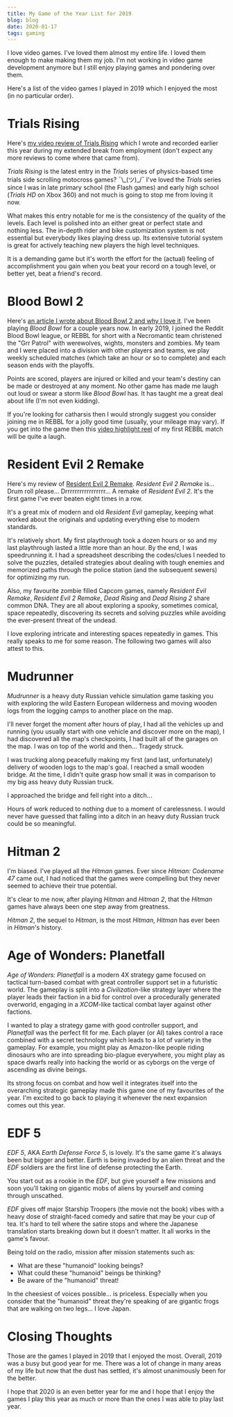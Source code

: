 ```yaml
---
title: My Game of the Year List for 2019
blog: blog
date: 2020-01-17
tags: gaming
---
```

I love video games. I've loved them almost my entire life. I loved them enough to make making them my job. I'm not working in video game development anymore but I still enjoy playing games and pondering over them.

Here's a list of the video games I played in 2019 which I enjoyed the most (in no particular order).

# Trials Rising
Here's [my video review of Trials Rising](../../../../reviews/video-game/2019/03/13/trials-rising.html) which I wrote and recorded earlier this year during my extended break from employment (don't expect any more reviews to come where that came from).

_Trials Rising_ is the latest entry in the _Trials_ series of physics-based time trials side scrolling motocross games?  ¯\\\_(ツ)\_/¯ I've loved the _Trials_ series since I was in late primary school (the Flash games) and early high school (_Trials HD_ on Xbox 360) and not much is going to stop me from loving it now.

What makes this entry notable for me is the consistency of the quality of the levels. Each level is polished into an either great or perfect state and nothing less. The in-depth rider and bike customization system is not essential but everybody likes playing dress up. Its extensive tutorial system is great for actively teaching new players the high level techniques.

It is a demanding game but it's worth the effort for the (actual) feeling of accomplishment you gain when you beat your record on a tough level, or better yet, beat a friend's record.

# Blood Bowl 2
Here's [an article I wrote about Blood Bowl 2 and why I love it](../../../../journals/2019/05/07/blood-bowl-2-dice-and-rsi.html). I've been playing _Blood Bowl_ for a couple years now. In early 2019, I joined the Reddit Blood Bowl league, or REBBL for short with a Necromantic team christened the "Grr Patrol" with werewolves, wights, monsters and zombies. My team and I were placed into a division with other players and teams, we play weekly scheduled matches (which take an hour or so to complete) and each season ends with the playoffs.

Points are scored, players are injured or killed and your team's destiny can be made or destroyed at any moment. No other game has made me laugh out loud or swear a storm like _Blood Bowl_ has. It has taught me a great deal about life (I'm not even kidding).

If you're looking for catharsis then I would strongly suggest you consider joining me in REBBL for a jolly good time (usually, your mileage may vary). If you get into the game then this [video highlight reel](https://www.youtube.com/watch?v=eZeHdAG4yWw) of my first REBBL match will be quite a laugh.

# Resident Evil 2 Remake
Here's my review of [Resident Evil 2 Remake](../../../../reviews/video-game/2019/02/16/resident-evil-2-2019.html). _Resident Evil 2 Remake_ is... Drum roll please... Drrrrrrrrrrrrrrrrr... A remake of _Resident Evil 2_. It's the first game I've ever beaten eight times in a row.

It's a great mix of modern and old _Resident Evil_ gameplay, keeping what worked about the originals and updating everything else to modern standards.

It's relatively short. My first playthrough took a dozen hours or so and my last playthrough lasted a little more than an hour. By the end, I was speedrunning it. I had a spreadsheet describing the codes/clues I needed to solve the puzzles, detailed strategies about dealing with tough enemies and memorized paths through the police station (and the subsequent sewers) for optimizing my run.

Also, my favourite zombie filled Capcom games, namely _Resident Evil Remake_, _Resident Evil 2 Remake_, _Dead Rising_ and _Dead Rising 2_ share common DNA. They are all about exploring a spooky, sometimes comical, space repeatedly, discovering its secrets and solving puzzles while avoiding the ever-present threat of the undead.

I love exploring intricate and interesting spaces repeatedly in games. This really speaks to me for some reason. The following two games will also attest to this.

# Mudrunner
_Mudrunner_ is a heavy duty Russian vehicle simulation game tasking you with exploring the wild Eastern European wilderness and moving wooden logs from the logging camps to another place on the map.

I'll never forget the moment after hours of play, I had all the vehicles up and running (you usually start with one vehicle and discover more on the map), I had discovered all the map's checkpoints, I had built all of the garages on the map. I was on top of the world and then... Tragedy struck.

I was trucking along peacefully making my first (and last, unfortunately) delivery of wooden logs to the map's goal. I reached a small wooden bridge. At the time, I didn't quite grasp how small it was in comparison to my big ass heavy duty Russian truck.

I approached the bridge and fell right into a ditch...

Hours of work reduced to nothing due to a moment of carelessness. I would never have guessed that falling into a ditch in an heavy duty Russian truck could be so meaningful.

# Hitman 2
I'm biased. I've played all the _Hitman_ games. Ever since _Hitman: Codename 47_ came out, I had noticed that the games were compelling but they never seemed to achieve their true potential.

It's clear to me now, after playing _Hitman_ and _Hitman 2_, that the _Hitman_ games have always been one step away from greatness.

_Hitman 2_, the sequel to _Hitman_, is the most _Hitman_, _Hitman_ has ever been in _Hitman_'s history.

# Age of Wonders: Planetfall
_Age of Wonders: Planetfall_ is a modern 4X strategy game focused on tactical turn-based combat with great controller support set in a futuristic world. The gameplay is split into a _Civilization_-like strategy layer where the player leads their faction in a bid for control over a procedurally generated overworld, engaging in a _XCOM_-like tactical combat layer against other factions.

I wanted to play a strategy game with good controller support, and _Planetfall_ was the perfect fit for me. Each player (or AI) takes control a race combined with a secret technology which leads to a lot of variety in the gameplay. For example, you might play as Amazon-like people riding dinosaurs who are into spreading bio-plague everywhere, you might play as space dwarfs really into hacking the world or as cyborgs on the verge of ascending as divine beings.

Its strong focus on combat and how well it integrates itself into the overarching strategic gameplay made this game one of my favourites of the year. I'm excited to go back to playing it whenever the next expansion comes out this year.


# EDF 5
_EDF 5_, AKA _Earth Defense Force 5_, is lovely. It's the same game it's always been but bigger and better. Earth is being invaded by an alien threat and the _EDF_ soldiers are the first line of defense protecting the Earth.

You start out as a rookie in the _EDF_, but give yourself a few missions and soon you'll taking on gigantic mobs of aliens by yourself and coming through unscathed.

_EDF_ gives off major Starship Troopers (the movie not the book) vibes with a heavy dose of straight-faced comedy and satire that may be your cup of tea. It's hard to tell where the satire stops and where the Japanese translation starts breaking down but it doesn't matter. It all works in the game's favour.

Being told on the radio, mission after mission statements such as:
- What are these "humanoid" looking beings?
- What could these "humanoid" beings be thinking?
- Be aware of the "humanoid" threat!

In the cheesiest of voices possible... is priceless. Especially when you consider that the "humanoid" threat they're speaking of are gigantic frogs that are walking on two legs... I love Japan.

# Closing Thoughts
Those are the games I played in 2019 that I enjoyed the most. Overall, 2019 was a busy but good year for me. There was a lot of change in many areas of my life but now that the dust has settled, it's almost unanimously been for the better.

I hope that 2020 is an even better year for me and I hope that I enjoy the games I play this year as much or more than the ones I was able to play last year.
